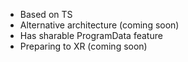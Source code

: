 - Based on TS
- Alternative architecture (coming soon)
- Has sharable ProgramData feature
- Preparing to XR (coming soon)

